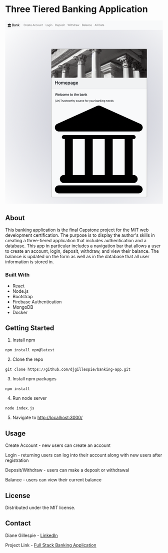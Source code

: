 # Three Tiered Banking Application
![Screenshot of the banking app homepage](front-end.png)

## About 
This banking application is the final Capstone project for the MIT web development certification. The purpose is to display the author's skills in creating a three-tiered application that includes authentication and a database. This app in particular includes a navigation bar that allows a user to create an account, login, deposit, withdraw, and view their balance. The balance is updated on the form as well as in the database that all user information is stored in.

### Built With
- React
- Node.js
- Bootstrap
- Firebase Authentication
- MongoDB
- Docker

## Getting Started
1. Install npm

```npm install npm@latest```

2. Clone the repo

```git clone https://github.com/djgillespie/banking-app.git```

3. Install npm packages

```npm install```

4. Run node server

```node index.js```

5. Navigate to [http://localhost:3000/](http://localhost:3000/)

## Usage
Create Account - new users can create an account

Login - returning users can log into their account along with new users after registration

Deposit/Withdraw - users can make a deposit or withdrawal

Balance - users can view their current balance

## License
Distributed under the MIT license.

## Contact
Diane Gillespie - [LinkedIn](https://www.linkedin.com/in/dianejgillespie/)

Project Link - [Full Stack Banking Application](https://dianegillespiefullstackbankingapplication.xyz/)
